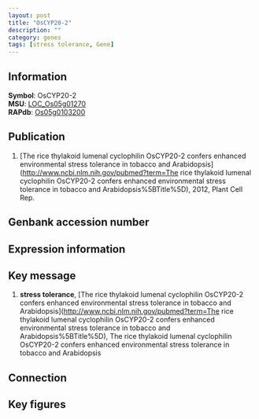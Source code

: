```yaml
---
layout: post
title: "OsCYP20-2"
description: ""
category: genes
tags: [stress tolerance, Gene]
---
```


## Information
__Symbol__: OsCYP20-2  
__MSU__: [LOC_Os05g01270](http://rice.plantbiology.msu.edu/cgi-bin/ORF_infopage.cgi?orf=LOC_Os05g01270)  
__RAPdb__: [Os05g0103200](http://rapdb.dna.affrc.go.jp/viewer/gbrowse_details/irgsp1?name=Os05g0103200)  

## Publication
1. [The rice thylakoid lumenal cyclophilin OsCYP20-2 confers enhanced environmental stress tolerance in tobacco and Arabidopsis](http://www.ncbi.nlm.nih.gov/pubmed?term=The rice thylakoid lumenal cyclophilin OsCYP20-2 confers enhanced environmental stress tolerance in tobacco and Arabidopsis%5BTitle%5D), 2012, Plant Cell Rep.

## Genbank accession number

## Expression information

## Key message
1. __stress tolerance__, [The rice thylakoid lumenal cyclophilin OsCYP20-2 confers enhanced environmental stress tolerance in tobacco and Arabidopsis](http://www.ncbi.nlm.nih.gov/pubmed?term=The rice thylakoid lumenal cyclophilin OsCYP20-2 confers enhanced environmental stress tolerance in tobacco and Arabidopsis%5BTitle%5D), The rice thylakoid lumenal cyclophilin OsCYP20-2 confers enhanced environmental stress tolerance in tobacco and Arabidopsis

## Connection

## Key figures


